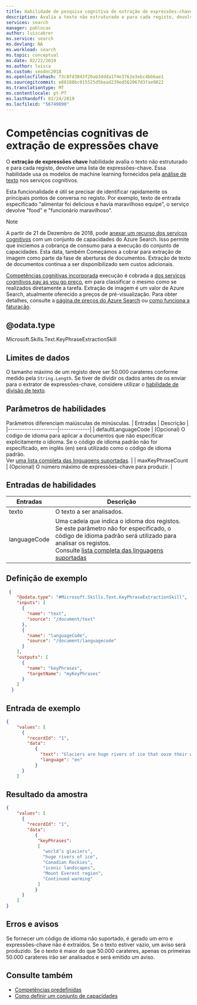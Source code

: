 ```yaml
---
title: Habilidade de pesquisa cognitiva de extração de expressões-chave - Azure Search
description: Avalia a texto não estruturado e para cada registo, devolve uma lista de expressões-chave num pipeline de enriquecimento de Azure Search.
services: search
manager: pablocas
author: luiscabrer
ms.service: search
ms.devlang: NA
ms.workload: search
ms.topic: conceptual
ms.date: 02/22/2019
ms.author: luisca
ms.custom: seodec2018
ms.openlocfilehash: f3c8fd3043f20ab34dda1f4e3762e3ebc4bb6ae1
ms.sourcegitcommit: e88188bc015525d5bead239ed562067d3fae9822
ms.translationtype: MT
ms.contentlocale: pt-PT
ms.lasthandoff: 02/24/2019
ms.locfileid: "56749890"
---
```

#   <a name="key-phrase-extraction-cognitive-skill"></a>Competências cognitivas de extração de expressões chave

O **extração de expressões chave** habilidade avalia o texto não estruturado e para cada registo, devolve uma lista de expressões-chave. Essa habilidade usa os modelos de machine learning fornecidos pela [análise de texto](https://docs.microsoft.com/azure/cognitive-services/text-analytics/overview) nos serviços cognitivos.

Esta funcionalidade é útil se precisar de identificar rapidamente os principais pontos de conversa no registo. Por exemplo, texto de entrada especificado "alimentar foi delicious e havia maravilhoso equipe", o serviço devolve "food" e "funcionário maravilhoso".

> [!NOTE]
> A partir de 21 de Dezembro de 2018, pode [anexar um recurso dos serviços cognitivos](cognitive-search-attach-cognitive-services.md) com um conjunto de capacidades do Azure Search. Isso permite que iniciemos a cobrança de consumo para a execução do conjunto de capacidades. Esta data, também Começámos a cobrar para extração de imagem como parte da fase de aberturas de documentos. Extração de texto de documentos continua a ser disponibilizado sem custos adicionais.
>
> [Competências cognitivas incorporada](cognitive-search-predefined-skills.md) execução é cobrada a [dos serviços cognitivos pay as you go preço](https://azure.microsoft.com/pricing/details/cognitive-services), em para classificar o mesmo como se realizados diretamente a tarefa. Extração de imagem é um valor de Azure Search, atualmente oferecido a preços de pré-visualização. Para obter detalhes, consulte a [página de preços do Azure Search](https://go.microsoft.com/fwlink/?linkid=2042400) ou [como funciona a faturação](search-sku-tier.md#how-billing-works).

## <a name="odatatype"></a>@odata.type  
Microsoft.Skills.Text.KeyPhraseExtractionSkill 

## <a name="data-limits"></a>Limites de dados
O tamanho máximo de um registo deve ser 50.000 carateres conforme medido pela `String.Length`. Se tiver de dividir os dados antes de os enviar para o extrator de expressões-chave, considere utilizar o [habilidade de divisão de texto](cognitive-search-skill-textsplit.md).

## <a name="skill-parameters"></a>Parâmetros de habilidades

Parâmetros diferenciam maiúsculas de minúsculas.
| Entradas                | Descrição |
|---------------------|-------------|
| defaultLanguageCode | (Opcional) O código de idioma para aplicar a documentos que não especificar explicitamente o idioma.  Se o código de idioma padrão não for especificado, em inglês (en) será utilizado como o código de idioma padrão. <br/> Ver [uma lista completa das linguagens suportadas](https://docs.microsoft.com/azure/cognitive-services/text-analytics/text-analytics-supported-languages). |
| maxKeyPhraseCount   | (Opcional) O número máximo de expressões-chave para produzir. |

## <a name="skill-inputs"></a>Entradas de habilidades
| Entradas     | Descrição |
|--------------------|-------------|
| texto | O texto a ser analisados.|
| languageCode  |  Uma cadeia que indica o idioma dos registos. Se este parâmetro não for especificado, o código de idioma padrão será utilizado para analisar os registos. <br/>Consulte [lista completa das linguagens suportadas](https://docs.microsoft.com/azure/cognitive-services/text-analytics/text-analytics-supported-languages)|

##  <a name="sample-definition"></a>Definição de exemplo

```json
 {
    "@odata.type": "#Microsoft.Skills.Text.KeyPhraseExtractionSkill",
    "inputs": [
      {
        "name": "text",
        "source": "/document/text"
      },
      {
        "name": "languageCode",
        "source": "/document/languagecode" 
      }
    ],
    "outputs": [
      {
        "name": "keyPhrases",
        "targetName": "myKeyPhrases"
      }
    ]
  }
```

##  <a name="sample-input"></a>Entrada de exemplo

```json
{
    "values": [
      {
        "recordId": "1",
        "data":
           {
             "text": "Glaciers are huge rivers of ice that ooze their way over land, powered by gravity and their own sheer weight. They accumulate ice from snowfall and lose it through melting. As global temperatures have risen, many of the world’s glaciers have already started to shrink and retreat. Continued warming could see many iconic landscapes – from the Canadian Rockies to the Mount Everest region of the Himalayas – lose almost all their glaciers by the end of the century.",
             "language": "en"
           }
      }
    ]
```


##  <a name="sample-output"></a>Resultado da amostra

```json
{
    "values": [
      {
        "recordId": "1",
        "data":
           {
            "keyPhrases": 
            [
              "world’s glaciers", 
              "huge rivers of ice", 
              "Canadian Rockies", 
              "iconic landscapes",
              "Mount Everest region",
              "Continued warming"
            ]
           }
      }
    ]
}
```


## <a name="errors-and-warnings"></a>Erros e avisos
Se fornecer um código de idioma não suportado, é gerado um erro e expressões-chave não é extraídos.
Se o texto estiver vazio, um aviso será produzido.
Se o texto é maior do que 50.000 carateres, apenas os primeiras 50.000 carateres irão ser analisados e será emitido um aviso.

## <a name="see-also"></a>Consulte também

+ [Competências predefinidas](cognitive-search-predefined-skills.md)
+ [Como definir um conjunto de capacidades](cognitive-search-defining-skillset.md)
